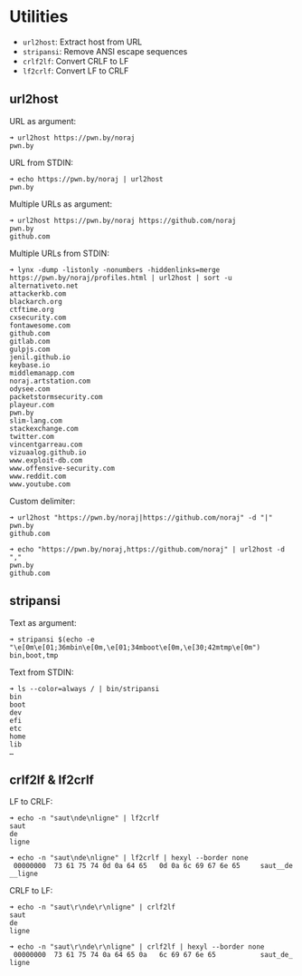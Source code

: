 # Utilities

- `url2host`: Extract host from URL
- `stripansi`: Remove ANSI escape sequences
- `crlf2lf`: Convert CRLF to LF
- `lf2crlf`: Convert LF to CRLF

## url2host

URL as argument:

```text
➜ url2host https://pwn.by/noraj
pwn.by
```

URL from STDIN:

```text
➜ echo https://pwn.by/noraj | url2host
pwn.by
```

Multiple URLs as argument:

```text
➜ url2host https://pwn.by/noraj https://github.com/noraj
pwn.by
github.com
```

Multiple URLs from STDIN:

```text
➜ lynx -dump -listonly -nonumbers -hiddenlinks=merge https://pwn.by/noraj/profiles.html | url2host | sort -u
alternativeto.net
attackerkb.com
blackarch.org
ctftime.org
cxsecurity.com
fontawesome.com
github.com
gitlab.com
gulpjs.com
jenil.github.io
keybase.io
middlemanapp.com
noraj.artstation.com
odysee.com
packetstormsecurity.com
playeur.com
pwn.by
slim-lang.com
stackexchange.com
twitter.com
vincentgarreau.com
vizuaalog.github.io
www.exploit-db.com
www.offensive-security.com
www.reddit.com
www.youtube.com
```

Custom delimiter:

```text
➜ url2host "https://pwn.by/noraj|https://github.com/noraj" -d "|"
pwn.by
github.com

➜ echo "https://pwn.by/noraj,https://github.com/noraj" | url2host -d ","
pwn.by
github.com
```

## stripansi

Text as argument:

```
➜ stripansi $(echo -e "\e[0m\e[01;36mbin\e[0m,\e[01;34mboot\e[0m,\e[30;42mtmp\e[0m")
bin,boot,tmp
```

Text from STDIN:

```
➜ ls --color=always / | bin/stripansi
bin
boot
dev
efi
etc
home
lib
…
```

## crlf2lf & lf2crlf

LF to CRLF:

```
➜ echo -n "saut\nde\nligne" | lf2crlf
saut
de
ligne

➜ echo -n "saut\nde\nligne" | lf2crlf | hexyl --border none
 00000000  73 61 75 74 0d 0a 64 65   0d 0a 6c 69 67 6e 65     saut__de __ligne
```

CRLF to LF:

```
➜ echo -n "saut\r\nde\r\nligne" | crlf2lf
saut
de
ligne

➜ echo -n "saut\r\nde\r\nligne" | crlf2lf | hexyl --border none
 00000000  73 61 75 74 0a 64 65 0a   6c 69 67 6e 65           saut_de_ ligne
```
